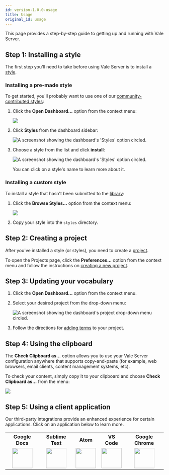 ```yaml
---
id: version-1.0.0-usage
title: Usage
original_id: usage
---
```


This page provides a step-by-step guide to getting up and running with Vale Server.

## Step 1: Installing a style

The first step you'll need to take before using Vale Server is to install a [style](style).

### Installing a pre-made style

To get started, you'll probably want to use one of our [community-contributed styles](https://github.com/errata-ai/styles):

1. Click the **Open Dashboard...** option from the context menu:

    <img class="rounded" src="assets/ui/menu.gif" style="max-width: 60%;">

2. Click **Styles** from the dashboard sidebar:

    ![A screenshot showing the dashboard's 'Styles' option circled.](assets/ui/styles.png)

3. Choose a style from the list and click **install**:

    ![A screenshot showing the dashboard's 'Styles' option circled.](assets/ui/install.png)

   You can click on a style's name to learn more about it.

### Installing a custom style

To install a style that hasn't been submitted to the [library](https://github.com/errata-ai/styles):

1. Click the **Browse Styles...** option from the context menu:

    <img class="rounded" src="assets/ui/menu.gif" style="max-width: 60%;">

2. Copy your style into the `styles` directory.

## Step 2: Creating a project

After you've installed a style (or styles), you need to create a [project](ui#projects).

To open the Projects page, click the **Preferences...** option from the context menu and follow the instructions on [creating a new project](ui#projects).

## Step 3: Updating your vocabulary

1. Click the **Open Dashboard...** option from the context menu.

2. Select your desired project from the drop-down menu:

    ![A screenshot showing the dashboard's project drop-down menu circled.](assets/ui/project-select.png)

3. Follow the directions for [adding terms](ui#vocabularies) to your project.

## Step 4: Using the clipboard

The **Check Clipboard as...** option allows you to use your Vale Server
configuration anywhere that supports copy-and-paste (for example, web
browsers, email clients, content management systems, etc).

To check your content, simply copy it to your clipboard and choose
**Check Clipboard as...** from the menu:

<img src="assets/ui/macOS/clipboard.png" class="small">

## Step 5: Using a client application

Our third-party integrations provide an enhanced experience for certain
applications. Click on an application below to learn more.


<table style="text-align:center">
  <tr>
    <th>Google Docs</th>
    <th>Sublime Text</th>
    <th>Atom</th>
    <th>VS Code</th>
    <th>Google Chrome</th>
  </tr>
  <tr>
    <td>
        <a href="gdocs" class="img-link">
            <img src="assets/gdocs.png" height="64">
        </a>
    </td>
    <td>
        <a href="https://github.com/errata-ai/SubVale" class="img-link">
            <img src="assets/sublime.png" height="64">
        </a>
    </td>
    <td>
        <a href="https://github.com/errata-ai/vale-atom" class="img-link">
            <img src="assets/atom.png" height="64">
        </a>
    </td>
    <td>
        <a href="https://github.com/errata-ai/vale-vscode" class="img-link">
            <img src="assets/code.png" height="64">
        </a>
    </td>
    <td>
        <a href="chrome" class="img-link">
            <img src="assets/chrome.png" height="64">
        </a>
    </td>
  </tr>
</table>
